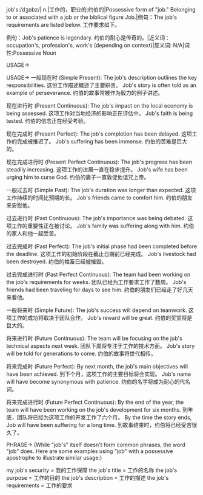 job's:/dʒɒbz/| n.|工作的，职业的;约伯的|Possessive form of "job."  Belonging to or associated with a job or the biblical figure Job.|例句：The job's requirements are listed below.  工作要求如下。

例句：Job's patience is legendary. 约伯的耐心是传奇的。|近义词：occupation's, profession's, work's (depending on context)|反义词: N/A|词性:Possessive Noun


USAGE->

USAGE->
一般现在时 (Simple Present):
The job's description outlines the key responsibilities.  这份工作描述概述了主要职责。
Job's story is often told as an example of perseverance. 约伯的故事常被作为毅力的例子讲述。


现在进行时 (Present Continuous):
The job's impact on the local economy is being assessed. 这项工作对当地经济的影响正在评估中。
Job's faith is being tested. 约伯的信念正在经受考验。


现在完成时 (Present Perfect):
The job's completion has been delayed. 这项工作的完成被推迟了。
Job's suffering has been immense. 约伯的苦难是巨大的。


现在完成进行时 (Present Perfect Continuous):
The job's progress has been steadily increasing. 这项工作的进展一直在稳步提升。
Job's wife has been urging him to curse God. 约伯的妻子一直敦促他诅咒上帝。


一般过去时 (Simple Past):
The job's duration was longer than expected. 这项工作持续的时间比预期的长。
Job's friends came to comfort him. 约伯的朋友来安慰他。


过去进行时 (Past Continuous):
The job's importance was being debated. 这项工作的重要性正在被讨论。
Job's family was suffering along with him. 约伯的家人和他一起受苦。


过去完成时 (Past Perfect):
The job's initial phase had been completed before the deadline. 这项工作的初始阶段在截止日期前已经完成。
Job's livestock had been destroyed. 约伯的牲畜已经被摧毁。


过去完成进行时 (Past Perfect Continuous):
The team had been working on the job's requirements for weeks.  团队已经为工作要求工作了数周。
Job's friends had been traveling for days to see him. 约伯的朋友们已经走了好几天来看他。


一般将来时 (Simple Future):
The job's success will depend on teamwork. 这项工作的成功将取决于团队合作。
Job's reward will be great. 约伯的奖赏将是巨大的。


将来进行时 (Future Continuous):
The team will be focusing on the job's technical aspects next week.  团队下周将专注于工作的技术方面。
Job's story will be told for generations to come. 约伯的故事将世代相传。


将来完成时 (Future Perfect):
By next month, the job's main objectives will have been achieved. 到下个月，这项工作的主要目标将会实现。
Job's name will have become synonymous with patience. 约伯的名字将成为耐心的代名词。


将来完成进行时 (Future Perfect Continuous):
By the end of the year, the team will have been working on the job's development for six months. 到年底，团队将已经为这项工作的开发工作了六个月。
By the time the story ends, Job will have been suffering for a long time.  到故事结束时，约伯将已经受苦很久了。


PHRASE->
(While "job's" itself doesn't form common phrases, the word "job" does. Here are some examples using "job" with a possessive apostrophe to illustrate similar usage:)

my job's security = 我的工作保障
the job's title = 工作的名称
the job's purpose = 工作的目的
the job's description = 工作的描述
the job's requirements = 工作的要求
